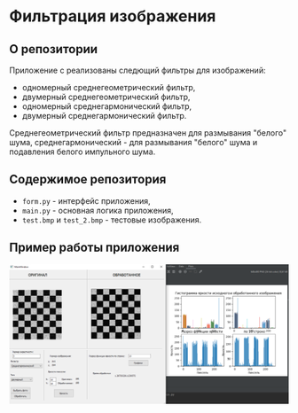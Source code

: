 # Фильтрация изображения

## О репозитории
Приложение с реализованы следющий фильтры для изображений:
* одномерный среднегеометрический фильтр,
* двумерный среднегеометрический фильтр,
* одномерный среднегармонический фильтр,
* двумерный среднегармонический фильтр.

Среднегеометрический фильтр предназначен для размывания "белого" шума, среднегармонический - для размывания "белого" шума и подавления белого импульного шума.

## Содержимое репозитория
* `form.py` - интерфейс приложения,
* `main.py` - основная логика приложения,
* `test.bmp` и `test_2.bmp` - тестовые изображения.

## Пример работы приложения
![пример работы приложения](example.png)
